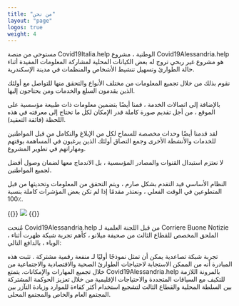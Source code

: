 ```yaml
---
title: "من نحن"
layout: "page"
logos: true
weight: 4
---
```


مستوحى من منصة Covid19Italia.help الوطنية ، مشروع Covid19Alessandria.help هو مشروع غير ربحي تروج له بعض الكيانات المحلية لمشاركة المعلومات المفيدة أثناء حالة الطوارئ وتسهيل تنشيط الأشخاص والمنظمات في مدينة الإسكندرية.

نقوم بذلك من خلال تجميع المعلومات من مختلف الأنواع والتحقق منها للتواصل مع أولئك الذين يقدمون السلع والخدمات ومن يحتاجون إليها.

بالإضافة إلى اتصالات الخدمة ، قمنا أيضًا بتضمين معلومات ذات طبيعة مؤسسية على الموقع ، من أجل تقديم صورة كاملة قدر الإمكان لكل ما تحتاج إلى معرفته في هذه اللحظة (فائقة التعقيد).

لقد قدمنا ​​أيضًا وحدات مخصصة للسماح لكل من الإبلاغ والتكامل من قبل المواطنين للخدمات والأنشطة الأخرى وجمع التصاق أولئك الذين يرغبون في المساهمة بوقتهم ومهاراتهم في تطوير المشروع.

لا نعتزم استبدال القنوات والمصادر المؤسسية ، بل الاندماج معها لضمان وصول أفضل لجميع المواطنين.

النظام الأساسي قيد التقدم بشكل صارم ، ويتم التحقق من المعلومات وتحديثها من قبل المتطوعين في الوقت الفعلي ، ونعتذر مقدمًا إذا لم تكن بعض المؤشرات كاملة بنسبة 100٪.

{{<rawhtml>}}
<img src="/images/foto/gruppo Covid.jpg" class="img-fluid">
{{</rawhtml>}}

مُنحت Covid19Alessandria.help من قبل اللجنة العلمية لـ Corriere Buone Notizie ، الملحق المخصص للقطاع الثالث من صحيفة ميلانو ، كأهم تجربة شبكة ظهرت أثناء الوباء ، بالدافع التالي:

تجربة شبكة تصاعدية يمكن أن تمثل نموذجًا أوليًا لـ منفعة رقمية مشتركة . تثبت هذه المبادرة أنه من الممكن الاستجابة لاحتياجات الطوارئ الصحية والاقتصادية والاجتماعية من خلال تجميع المهارات والإمكانات. يتمتع Covid19Alessandria.help بالمرونة اللازمة للتكيف مع السياقات المتجددة والاحتياجات الإقليمية من خلال تعزيز الحوكمة المشتركة بين السلطة المحلية والقطاع الثالث لتشجيع استخدام أكثر كفاءة للموارد وزيادة التآزر بين المجتمع العام والخاص والمجتمع المحلي.

